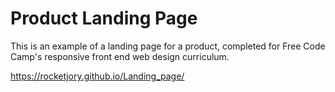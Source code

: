 Product Landing Page
====================

This is an example of a landing page for a product, completed for Free Code Camp's responsive front end web design curriculum.


https://rocketjory.github.io/Landing_page/
